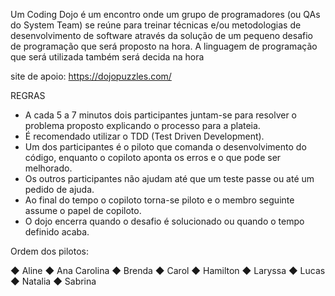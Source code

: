 Um Coding Dojo é um encontro onde um grupo de programadores (ou QAs do System Team) se reúne para treinar técnicas e/ou metodologias de desenvolvimento de 
software através da solução de um pequeno desafio de programação que será proposto na hora. A linguagem de programação que será utilizada também será decida na hora

site de apoio: https://dojopuzzles.com/

REGRAS 
- A cada 5 a 7 minutos dois participantes juntam-se para resolver o problema proposto explicando o processo para a plateia. 
- É recomendado utilizar o TDD (Test Driven Development). 
- Um dos participantes é o piloto que comanda o desenvolvimento do código, enquanto o copiloto aponta os erros e o que pode ser melhorado. 
- Os outros participantes não ajudam até que um teste passe ou até um pedido de ajuda. 
- Ao final do tempo o copiloto torna-se piloto e o membro seguinte assume o papel de copiloto. 
- O dojo encerra quando o desafio é solucionado ou quando o tempo definido acaba.

Ordem dos pilotos:

◆ Aline
◆ Ana Carolina
◆ Brenda
◆ Carol
◆ Hamilton
◆ Laryssa
◆ Lucas
◆ Natalia
◆ Sabrina